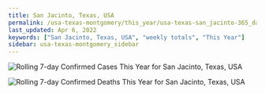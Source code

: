 ```yaml
---
title: San Jacinto, Texas, USA
permalink: /usa-texas-montgomery/this_year/usa-texas-san_jacinto-365_days.html
last_updated: Apr 6, 2022
keywords: ["San Jacinto, Texas, USA", "weekly totals", "This Year"]
sidebar: usa-texas-montgomery_sidebar
---
```


![Rolling 7-day Confirmed Cases This Year for San Jacinto, Texas, USA](/covid_tracker/images/graphs/usa-texas-san_jacinto-rolling_7_days_confirmed-365_days_graph.png)

![Rolling 7-day Confirmed Deaths This Year for San Jacinto, Texas, USA](/covid_tracker/images/graphs/usa-texas-san_jacinto-rolling_7_days_deaths-365_days_graph.png)
